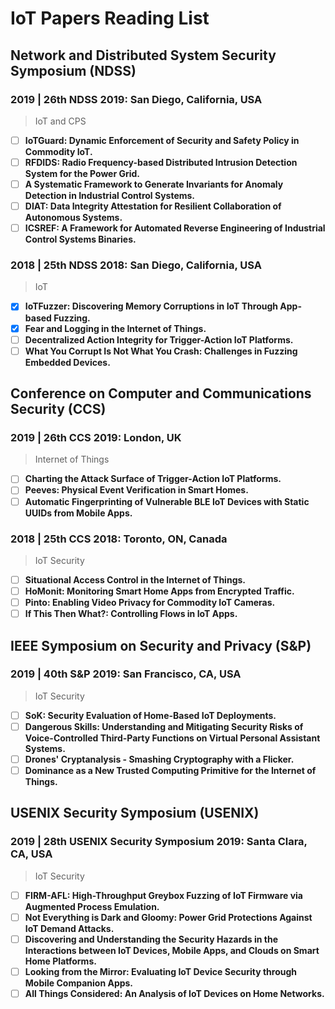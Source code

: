 # IoT Papers Reading List

## Network and Distributed System Security Symposium (NDSS)

### 2019 | 26th NDSS 2019: San Diego, California, USA
> IoT and CPS

- [ ] **IoTGuard: Dynamic Enforcement of Security and Safety Policy in Commodity IoT.**
- [ ] **RFDIDS: Radio Frequency-based Distributed Intrusion Detection System for the Power Grid.**
- [ ] **A Systematic Framework to Generate Invariants for Anomaly Detection in Industrial Control Systems.**
- [ ] **DIAT: Data Integrity Attestation for Resilient Collaboration of Autonomous Systems.**
- [ ] **ICSREF: A Framework for Automated Reverse Engineering of Industrial Control Systems Binaries.**

### 2018 | 25th NDSS 2018: San Diego, California, USA
> IoT

- [x] **IoTFuzzer: Discovering Memory Corruptions in IoT Through App-based Fuzzing.**
- [x] **Fear and Logging in the Internet of Things.**
- [ ] **Decentralized Action Integrity for Trigger-Action IoT Platforms.**
- [ ] **What You Corrupt Is Not What You Crash: Challenges in Fuzzing Embedded Devices.**

## Conference on Computer and Communications Security (CCS)

### 2019 | 26th CCS 2019: London, UK
> Internet of Things

- [ ] **Charting the Attack Surface of Trigger-Action IoT Platforms.**
- [ ] **Peeves: Physical Event Verification in Smart Homes.**
- [ ] **Automatic Fingerprinting of Vulnerable BLE IoT Devices with Static UUIDs from Mobile Apps.**

### 2018 | 25th CCS 2018: Toronto, ON, Canada
> IoT Security

- [ ] **Situational Access Control in the Internet of Things.**
- [ ] **HoMonit: Monitoring Smart Home Apps from Encrypted Traffic.**
- [ ] **Pinto: Enabling Video Privacy for Commodity IoT Cameras.**
- [ ] **If This Then What?: Controlling Flows in IoT Apps.**

## IEEE Symposium on Security and Privacy (S&P)

### 2019 | 40th S&P 2019: San Francisco, CA, USA
> IoT Security

- [ ] **SoK: Security Evaluation of Home-Based IoT Deployments.**
- [ ] **Dangerous Skills: Understanding and Mitigating Security Risks of Voice-Controlled Third-Party Functions on Virtual Personal Assistant Systems.**
- [ ] **Drones' Cryptanalysis - Smashing Cryptography with a Flicker.**
- [ ] **Dominance as a New Trusted Computing Primitive for the Internet of Things.**

## USENIX Security Symposium (USENIX)

### 2019 | 28th USENIX Security Symposium 2019: Santa Clara, CA, USA
> IoT Security

- [ ] **FIRM-AFL: High-Throughput Greybox Fuzzing of IoT Firmware via Augmented Process Emulation.**
- [ ] **Not Everything is Dark and Gloomy: Power Grid Protections Against IoT Demand Attacks.**
- [ ] **Discovering and Understanding the Security Hazards in the Interactions between IoT Devices, Mobile Apps, and Clouds on Smart Home Platforms.**
- [ ] **Looking from the Mirror: Evaluating IoT Device Security through Mobile Companion Apps.**
- [ ] **All Things Considered: An Analysis of IoT Devices on Home Networks.**
